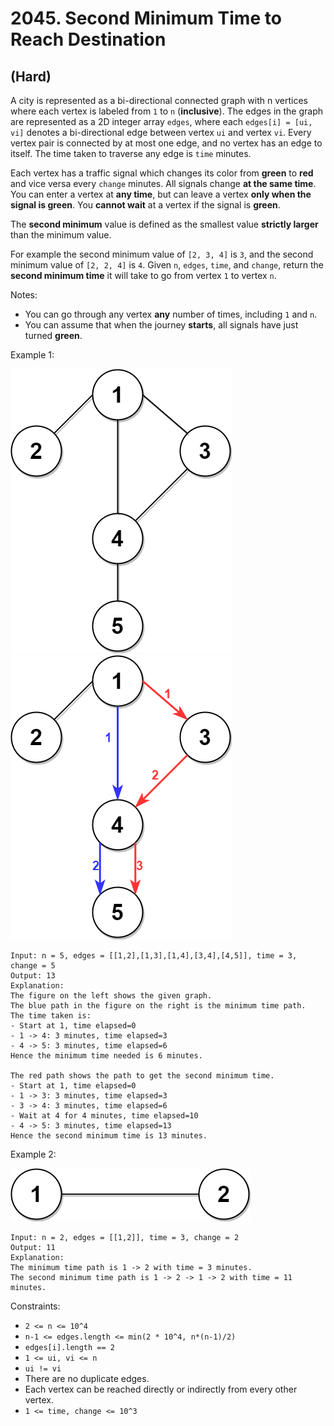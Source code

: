 # 2045. Second Minimum Time to Reach Destination
## (Hard)

A city is represented as a bi-directional connected graph with n vertices where each vertex is labeled from `1` to `n` (**inclusive**). The edges in the graph are represented as a 2D integer array `edges`, where each `edges[i] = [ui, vi]` denotes a bi-directional edge between vertex `ui` and vertex `vi`. Every vertex pair is connected by at most one edge, and no vertex has an edge to itself. The time taken to traverse any edge is `time` minutes.

Each vertex has a traffic signal which changes its color from **green** to **red** and vice versa every `change` minutes. All signals change **at the same time**. You can enter a vertex at **any time**, but can leave a vertex **only when the signal is green**. You **cannot wait** at a vertex if the signal is **green**.

The **second minimum** value is defined as the smallest value **strictly larger** than the minimum value.

For example the second minimum value of `[2, 3, 4]` is `3`, and the second minimum value of `[2, 2, 4]` is `4`.
Given `n`, `edges`, `time`, and `change`, return the **second minimum time** it will take to go from vertex `1` to vertex `n`.

Notes:

- You can go through any vertex **any** number of times, including `1` and `n`.
- You can assume that when the journey **starts**, all signals have just turned **green**.
 

Example 1:

![alt text](image.png)
![alt text](image-1.png)

```
Input: n = 5, edges = [[1,2],[1,3],[1,4],[3,4],[4,5]], time = 3, change = 5
Output: 13
Explanation:
The figure on the left shows the given graph.
The blue path in the figure on the right is the minimum time path.
The time taken is:
- Start at 1, time elapsed=0
- 1 -> 4: 3 minutes, time elapsed=3
- 4 -> 5: 3 minutes, time elapsed=6
Hence the minimum time needed is 6 minutes.

The red path shows the path to get the second minimum time.
- Start at 1, time elapsed=0
- 1 -> 3: 3 minutes, time elapsed=3
- 3 -> 4: 3 minutes, time elapsed=6
- Wait at 4 for 4 minutes, time elapsed=10
- 4 -> 5: 3 minutes, time elapsed=13
Hence the second minimum time is 13 minutes.  
```

Example 2:

![alt text](image-2.png)

```
Input: n = 2, edges = [[1,2]], time = 3, change = 2
Output: 11
Explanation:
The minimum time path is 1 -> 2 with time = 3 minutes.
The second minimum time path is 1 -> 2 -> 1 -> 2 with time = 11 minutes.
```
 

Constraints:

- `2 <= n <= 10^4`
- `n-1 <= edges.length <= min(2 * 10^4, n*(n-1)/2)`
- `edges[i].length == 2`
- `1 <= ui, vi <= n`
- `ui != vi`
- There are no duplicate edges.
- Each vertex can be reached directly or indirectly from every other vertex.
- `1 <= time, change <= 10^3`